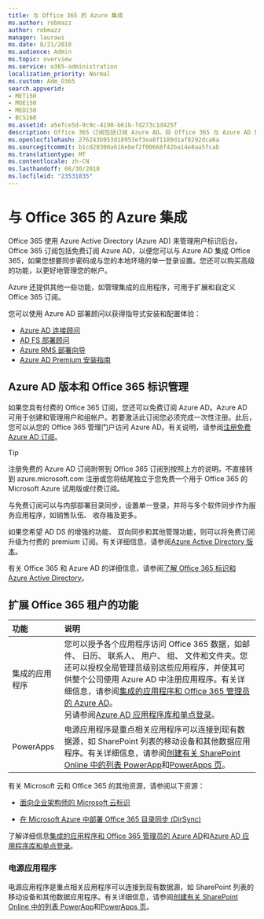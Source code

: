 ```yaml
---
title: 与 Office 365 的 Azure 集成
ms.author: robmazz
author: robmazz
manager: laurawi
ms.date: 8/21/2018
ms.audience: Admin
ms.topic: overview
ms.service: o365-administration
localization_priority: Normal
ms.custom: Adm_O365
search.appverid:
- MET150
- MOE150
- MED150
- BCS160
ms.assetid: a5efce5d-9c9c-4190-b61b-fd273c1d425f
description: Office 365 订阅包括订阅 Azure AD。将 Office 365 与 Azure AD 集成，如果您希望与您的本地环境密码同步还是单一登录。
ms.openlocfilehash: 276243b953d18953ef3ea8f1189d1af8292dca6a
ms.sourcegitcommit: b1cd20300a616ebef2f00668f42ba14e8aa5fcab
ms.translationtype: MT
ms.contentlocale: zh-CN
ms.lasthandoff: 08/30/2018
ms.locfileid: "23531835"
---
```

# <a name="azure-integration-with-office-365"></a>与 Office 365 的 Azure 集成

Office 365 使用 Azure Active Directory (Azure AD) 来管理用户标识后台。Office 365 订阅包括免费订阅 Azure AD，以便您可以与 Azure AD 集成 Office 365，如果您想要同步密码或与您的本地环境的单一登录设置。您还可以购买高级的功能，以更好地管理您的帐户。
  
Azure 还提供其他一些功能，如管理集成的应用程序，可用于扩展和自定义 Office 365 订阅。
  
您可以使用 Azure AD 部署顾问以获得指导式安装和配置体验：
 - [Azure AD 连接顾问](https://aka.ms/aadconnectpwsync)
 - [AD FS 部署顾问](https://aka.ms/adfsguidance)
 - [Azure RMS 部署向导](https://aka.ms/azuremsguidance)
 - [Azure AD Premium 安装指南](https://aka.ms/aadpguidance)
  
## <a name="azure-ad-editions-and-office-365-identity-management"></a>Azure AD 版本和 Office 365 标识管理

如果您具有付费的 Office 365 订阅，您还可以免费订阅 Azure AD。Azure AD 可用于创建和管理用户和组帐户。若要激活此订阅您必须完成一次性注册。此后，您可以从您的 Office 365 管理门户访问 Azure AD。有关说明，请参阅[注册免费 Azure AD 订阅](https://go.microsoft.com/fwlink/p/?LinkId=617127)。 
  
> [!TIP]
> 注册免费的 Azure AD 订阅附带到 Office 365 订阅到按照上方的说明。不直接转到 azure.microsoft.com 注册或您将结尾独立于您免费一个用于 Office 365 的 Microsoft Azure 试用版或付费订阅。 
  
与免费订阅可以与内部部署目录同步，设置单一登录，并将与多个软件同步作为服务应用程序，如销售队伍、 收存箱及更多。
  
如果您希望 AD DS 的增强的功能、 双向同步和其他管理功能，则可以将免费订阅升级为付费的 premium 订阅。有关详细信息，请参阅[Azure Active Directory 版本](https://docs.microsoft.com/azure/active-directory/fundamentals/active-directory-whatis)。
  
有关 Office 365 和 Azure AD 的详细信息，请参阅[了解 Office 365 标识和 Azure Active Directory](https://support.office.com/article/06a189e7-5ec6-4af2-94bf-a22ea225a7a9)。
  
## <a name="extend-the-capabilities-of-your-office-365-tenant"></a>扩展 Office 365 租户的功能

|**功能**|**说明**|
|:-----|:-----|
|集成的应用程序  <br/> |您可以授予各个应用程序访问 Office 365 数据，如邮件、 日历、 联系人、 用户、 组、 文件和文件夹。您还可以授权全局管理员级别这些应用程序，并使其可供整个公司使用 Azure AD 中注册应用程序。有关详细信息，请参阅[集成的应用程序和 Office 365 管理员的 Azure AD](https://support.office.com/article/cb2250e3-451e-416f-bf4e-363549652c2a)。<br/> 另请参阅[Azure AD 应用程序库和单点登录](https://go.microsoft.com/fwlink/p/?LinkId=698604)。  <br/> |
|PowerApps  <br/> | 电源应用程序是重点相关应用程序可以连接到现有数据源，如 SharePoint 列表的移动设备和其他数据应用程序。有关详细信息，请参阅[创建有关 SharePoint Online 中的列表 PowerApp](https://support.office.com/article/9338b2d2-67ac-4b81-8e67-97da27e5e9ab)和[PowerApps 页](https://powerapps.microsoft.com/)。<br/> |
   
有关 Microsoft 云和 Office 365 的其他资源，请参阅以下资源：
  
- [面向企业架构师的 Microsoft 云标识](https://go.microsoft.com/fwlink/p/?LinkId=828642)
    
- [在 Microsoft Azure 中部署 Office 365 目录同步 (DirSync)](https://go.microsoft.com/fwlink/p/?LinkId=517887)
    

了解详细信息[集成的应用程序和 Office 365 管理员的 Azure AD](integrated-apps-and-azure-ads.md)和[Azure AD 应用程序库和单点登录](https://docs.microsoft.com/azure/active-directory/manage-apps/what-is-single-sign-on)。

### <a name="power-apps"></a>电源应用程序
电源应用程序是重点相关应用程序可以连接到现有数据源，如 SharePoint 列表的移动设备和其他数据应用程序。有关详细信息，请参阅[创建有关 SharePoint Online 中的列表 PowerApp](https://support.office.com/article/9338b2d2-67ac-4b81-8e67-97da27e5e9ab)和[PowerApps 页](https://powerapps.microsoft.com/)。